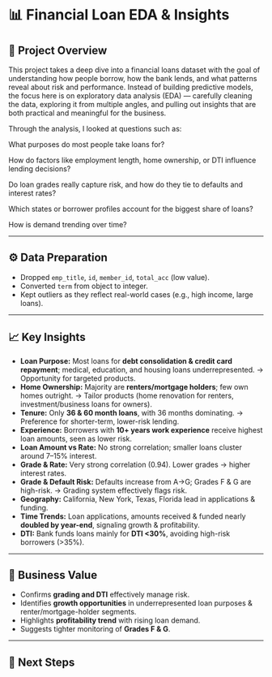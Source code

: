 # 📊 Financial Loan EDA & Insights

## 🔎 Project Overview

This project takes a deep dive into a financial loans dataset with the goal of understanding how people borrow, how the bank lends, and what patterns reveal about risk and performance. Instead of building predictive models, the focus here is on exploratory data analysis (EDA) — carefully cleaning the data, exploring it from multiple angles, and pulling out insights that are both practical and meaningful for the business.

Through the analysis, I looked at questions such as:

What purposes do most people take loans for?

How do factors like employment length, home ownership, or DTI influence lending decisions?

Do loan grades really capture risk, and how do they tie to defaults and interest rates?

Which states or borrower profiles account for the biggest share of loans?

How is demand trending over time?

---

## ⚙️ Data Preparation

* Dropped `emp_title`, `id`, `member_id`, `total_acc` (low value).
* Converted `term` from object to integer.
* Kept outliers as they reflect real-world cases (e.g., high income, large loans).

---

## 📈 Key Insights

* **Loan Purpose:** Most loans for **debt consolidation & credit card repayment**; medical, education, and housing loans underrepresented. → Opportunity for targeted products.
* **Home Ownership:** Majority are **renters/mortgage holders**; few own homes outright. → Tailor products (home renovation for renters, investment/business loans for owners).
* **Tenure:** Only **36 & 60 month loans**, with 36 months dominating. → Preference for shorter-term, lower-risk lending.
* **Experience:** Borrowers with **10+ years work experience** receive highest loan amounts, seen as lower risk.
* **Loan Amount vs Rate:** No strong correlation; smaller loans cluster around 7–15% interest.
* **Grade & Rate:** Very strong correlation (0.94). Lower grades → higher interest rates.
* **Grade & Default Risk:** Defaults increase from A→G; Grades F & G are high-risk. → Grading system effectively flags risk.
* **Geography:** California, New York, Texas, Florida lead in applications & funding.
* **Time Trends:** Loan applications, amounts received & funded nearly **doubled by year-end**, signaling growth & profitability.
* **DTI:** Bank funds loans mainly for **DTI <30%**, avoiding high-risk borrowers (>35%).

---

## 📌 Business Value

* Confirms **grading and DTI** effectively manage risk.
* Identifies **growth opportunities** in underrepresented loan purposes & renter/mortgage-holder segments.
* Highlights **profitability trend** with rising loan demand.
* Suggests tighter monitoring of **Grades F & G**.

---

## 🚀 Next Steps

